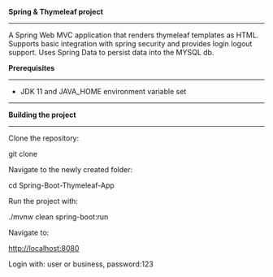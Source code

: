 <b>Spring & Thymeleaf project</b>

* * * * *

A Spring Web MVC application that renders thymeleaf templates as HTML. Supports basic integration with spring security and provides login logout support. Uses Spring Data to persist data into the MYSQL db.

<b>Prerequisites</b>

* * * * *

-   JDK 11 and JAVA_HOME environment variable set

* * * * *

<b>Building the project</b>

* * * * *

Clone the repository:

<span>
git clone <https://github.com/purshink/Spring-Boot-Thymeleaf-App></span>

Navigate to the newly created folder:

cd Spring-Boot-Thymeleaf-App

Run the project with:

./mvnw clean spring-boot:run

Navigate to:

[http://localhost:8080](http://localhost:8080/)

Login with: user or business,
password:123
